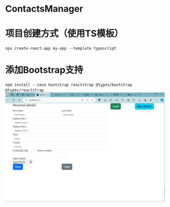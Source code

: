# ContactsManager
# 项目创建方式（使用TS模板）
`npx create-react-app my-app --template typescript`

# 添加Bootstrap支持
`npm install --save bootstrap reactstrap @types/bootstrap @types/reactstrap`
![界面](public/ui-init.png)